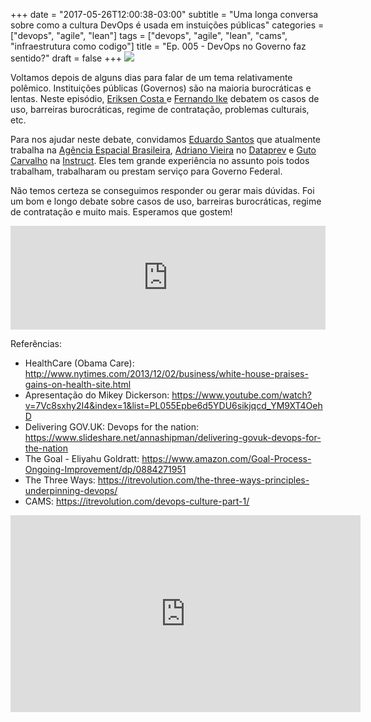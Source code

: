 +++
date = "2017-05-26T12:00:38-03:00"
subtitle = "Uma longa conversa sobre como a cultura DevOps é usada em instuições públicas"
categories = ["devops", "agile", "lean"]
tags = ["devops", "agile", "lean", "cams", "infraestrutura como codigo"]
title = "Ep. 005 - DevOps no Governo faz sentido?"
draft = false
+++
![](/img/tax-consultant.jpg)

Voltamos depois de alguns dias para falar de um tema relativamente polêmico. Instituições públicas (Governos) são na maioria burocráticas e lentas. Neste episódio, [Eriksen Costa ](https://twitter.com/eriksencosta)e [Fernando Ike](https://twitter.com/fernandoike) debatem os casos de uso, barreiras burocráticas, regime de contratação, problemas culturais, etc.

Para nos ajudar neste debate, convidamos [Eduardo Santos](https://twitter.com/eduardosan) que atualmente trabalha na [Agência Espacial Brasileira](http://www.aeb.gov.br/), [Adriano Vieira](https://twitter.com/adriano_vieira) no [Dataprev](https://www.dataprev.gov.br) e [Guto Carvalho](https://twitter.com/gutocarvalho) na [Instruct](http://instruct.com.br/). Eles tem grande experiência no assunto pois todos trabalham, trabalharam ou prestam serviço para Governo Federal.

Não temos certeza se conseguimos responder ou gerar mais dúvidas. Foi um bom e longo debate sobre casos de uso, barreiras burocráticas, regime de contratação e muito mais. Esperamos que gostem!

<iframe width="100%" height="166" scrolling="no" frameborder="no" src="https://w.soundcloud.com/player/?url=https%3A//api.soundcloud.com/tracks/324606372&amp;color=ff5500&amp;auto_play=false&amp;hide_related=false&amp;show_comments=true&amp;show_user=true&amp;show_reposts=false"></iframe>

Referências:

- HealthCare (Obama Care): http://www.nytimes.com/2013/12/02/business/white-house-praises-gains-on-health-site.html
- Apresentação do Mikey Dickerson:  https://www.youtube.com/watch?v=7Vc8sxhy2I4&index=1&list=PL055Epbe6d5YDU6sikjqcd_YM9XT4OehD
- Delivering GOV.UK: Devops for the nation: https://www.slideshare.net/annashipman/delivering-govuk-devops-for-the-nation
- The Goal - Eliyahu Goldratt: https://www.amazon.com/Goal-Process-Ongoing-Improvement/dp/0884271951
- The Three Ways: https://itrevolution.com/the-three-ways-principles-underpinning-devops/
- CAMS: https://itrevolution.com/devops-culture-part-1/


<iframe width="560" height="315" src="https://www.youtube.com/embed/2aFo8Ln5jnc" frameborder="0" allowfullscreen></iframe>
